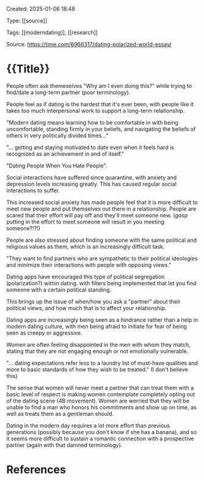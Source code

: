 Created: 2025-01-06 18:48

Type: [[source]] 

Tags: [[moderndating]], [[research]]

Source: https://time.com/6966317/dating-polarized-world-essay/

# {{Title}}

People often ask themeselves "Why am I even doing this?" while trying to find/date a long-term partner (poor terminology). 

People feel as if dating is the hardest that it's ever been, with people like it takes too much interpersonal work to support a long-term relationship.

"Modern dating means learning how to be comfortable in with being uncomfortable, standing firmly in your beliefs, and navigating the beliefs of others in very politically divided times…"

"… getting and staying motivated to date even when it feels hard is recognized as an achievement in and of itself."

"Dating People When You Hate People".

Social interactions have suffered since quarantine, with anxiety and depression levels increasing greatly. This has caused regular social interactions to suffer.

This increased social anxiety has made people feel that it is more difficult to meet new people and put themselves out there in a relationship. People are scared that their effort will pay off and they'll meet someone new. (*gasp* putting in the effort to meet someone will result in you meeting someone?!?!)

People are also stressed about finding someone with the same political and religious values as them, which is an increasingly difficult task. 

"They want to find partners who are sympathetic to their political ideologies and minimize their interactions with people with opposing views."

Dating apps have encouraged this type of political segregation (polarization?) within dating. with filters being implemented that let you find someone with a certain political standing.

This brings up the issue of when/how you ask a "partner" about their political views, and how much that is to affect your relationship.

Dating apps are increasingly being seen as a hindrance rather than a help in modern dating culture, with men being afraid to initiate for fear of being seen as creepy or aggressive.

Women are often feeling disappointed in the men with whom they match, stating that they are not engaging enough or not emotionally vulnerable. 

"… dating expectations refer less to a laundry list of must-have qualities and more to basic standards of how they wish to be treated." (I don't believe this)

The sense that women will never meet a partner that can treat them with a basic level of respect is making women contemplate completely opting out of the dating scene (4B movement). Women are worried that they will be unable to find a man who honors his commitments and show up on time, as well as treats them as a gentleman should.

Dating in the modern day requires a lot more effort than previous generations (possibly because you don't know if she has a banana), and so it seems more difficult to sustain a romantic connection with a prospective partner (again with that damned terminology). 

# References

